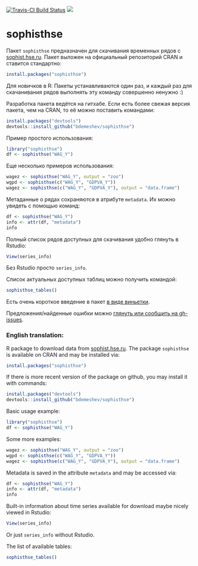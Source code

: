 [![Travis-CI Build Status](https://travis-ci.org/bdemeshev/sophisthse.svg?branch=master)](https://travis-ci.org/bdemeshev/sophisthse) ![](http://cranlogs.r-pkg.org/badges/sophisthse)

sophisthse
==========


Пакет `sophisthse` предназначен для скачивания временных рядов с [sophist.hse.ru](http://sophist.hse.ru/). Пакет выложен на официальный репозиторий CRAN и ставится стандартно:
```r
install.packages("sophisthse")
```
Для новичков в R: Пакеты устанавливаются один раз, и каждый раз для скачанивания рядов выполнять эту команду совершенно ненужно :)


Разработка пакета ведётся на гитхабе. Если есть более свежая версия пакета, чем на CRAN, то её можно поставить командами:
```r
install.packages("devtools")
devtools::install_github("bdemeshev/sophisthse")
```



Пример простого использования:
```r
library("sophisthse")
df <- sophisthse("WAG_Y")
```

Еще несколько примеров использования:
```r
wagez <- sophisthse("WAG_Y", output = "zoo")
wgpd <- sophisthse(c("WAG_Y", "GDPVA_Y"))
wagez <- sophisthse(c("WAG_Y", "GDPVA_Y"), output = "data.frame")
```

Метаданные о рядах сохраняются в атрибуте `metadata`. Их можно увидеть с помощью команд:
```r
df <- sophisthse("WAG_Y")
info <- attr(df, "metadata")
info
```

Полный список рядов доступных для скачивания удобно глянуть в Rstudio:
```r
View(series_info)
```
Без Rstudio просто `series_info`.


Список актуальных доступных таблиц можно получить командой:
```r
sophisthse_tables()
```

Есть очень короткое введение в пакет [в виде виньетки](http://htmlpreview.github.io/?https://github.com/bdemeshev/sophisthse/blob/master/inst/doc/sophisthse_intro.html).


Предложения/найденные ошибки можно [глянуть или сообщить на gh-issues](https://github.com/bdemeshev/sophisthse/issues/).



### English translation:


R package to download data from [sophist.hse.ru](http://sophist.hse.ru/). The package `sophisthse` is available on CRAN and may be installed via:
```r
install.packages("sophisthse")
```

If there is more recent version of the package on github, you may install it with commands:
```r
install.packages("devtools")
devtools::install_github("bdemeshev/sophisthse")
```


Basic usage example:
```r
library("sophisthse")
df <- sophisthse("WAG_Y")
```

Some more examples:
```r
wagez <- sophisthse("WAG_Y", output = "zoo")
wgpd <- sophisthse(c("WAG_Y", "GDPVA_Y"))
wagez <- sophisthse(c("WAG_Y", "GDPVA_Y"), output = "data.frame")
```

Metadata is saved in the attribute `metadata` and may be accessed via:
```r
df <- sophisthse("WAG_Y")
info <- attr(df, "metadata")
info
```

Built-in information about time series available for download maybe nicely viewed in Rstudio:
```r
View(series_info)
```
Or just `series_info` without Rstudio.

The list of available tables:
```r
sophisthse_tables()
```
